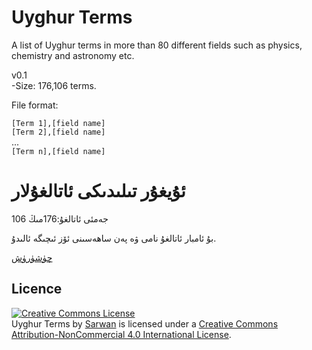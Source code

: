 Uyghur Terms
=====================

A list of Uyghur terms in more than 80 different fields such as physics, chemistry and astronomy etc.

v0.1   
-Size: 176,106 terms.

File format:

`[Term 1],[field name]`  
`[Term 2],[field name]`  
...  
`[Term n],[field name]`


ئۇيغۇر تىلىدىكى ئاتالغۇلار
=========================

جەمئى ئاتالغۇ:176مىڭ 106

بۇ ئامبار ئاتالغۇ نامى ۋە پەن ساھەسىنى ئۆز ئىچىگە ئالىدۇ.

[چۈشۈرۈش](https://github.com/Uyghur-LRs/Uyghur-Terms/blob/master/Uyghur-Terms-v0.1.zip?raw=true)

Licence
-------
<a rel="license" href="http://creativecommons.org/licenses/by-nc/4.0/"><img alt="Creative Commons License" style="border-width:0" src="http://i.creativecommons.org/l/by-nc/4.0/88x31.png" /></a><br /><span xmlns:dct="http://purl.org/dc/terms/" href="http://purl.org/dc/dcmitype/Text" property="dct:title" rel="dct:type">Uyghur Terms</span> by <a xmlns:cc="http://creativecommons.org/ns#" href="http://lab.uyghurdev.net/" property="cc:attributionName" rel="cc:attributionURL">Sarwan</a> is licensed under a <a rel="license" href="http://creativecommons.org/licenses/by-nc/4.0/">Creative Commons Attribution-NonCommercial 4.0 International License</a>.
